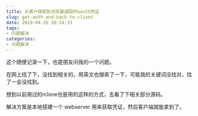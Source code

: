 ```yaml
---
title: 从客户端取到浏览器返回的oauth凭证
slug: get-auth-and-back-to-client
date: 2019-04-26 10:14:33
tags: 
- 问题解决
categories:
- 问题解决
---
```



这个随便记录一下，也是朋友问我的一个问题。

在网上找了下，没找到相关的，用英文也搜索了一下，可能我的关键词没找对，找了一会没找到。

<!-- more -->


想到以前用过的rclone也是用的这样的方式，去看了下相关部分源码。

解决方案是本地搭建一个 webserver 用来获取凭证，然后客户端就能拿到了。